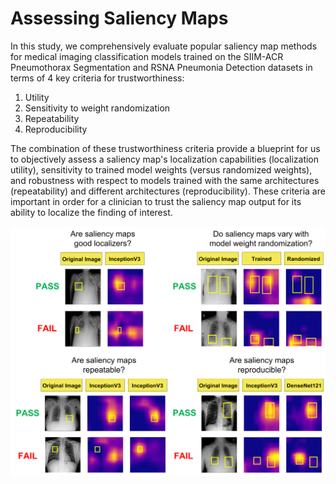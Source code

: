 # Assessing Saliency Maps

In this study, we comprehensively evaluate popular saliency map methods for medical imaging classification models trained on the SIIM-ACR Pneumothorax Segmentation and RSNA Pneumonia Detection datasets in terms of 4 key criteria for trustworthiness: 
1. Utility 
2. Sensitivity to weight randomization 
3. Repeatability 
4. Reproducibility 

The combination of these trustworthiness criteria provide a blueprint for us to objectively assess a saliency map's localization capabilities (localization utility), sensitivity to trained model weights (versus randomized weights), and robustness with respect to models trained with the same architectures (repeatability) and different architectures (reproducibility). These criteria are important in order for a clinician to trust the saliency map output for its ability to localize the finding of interest.

![fig1](figures/fig1.png)
